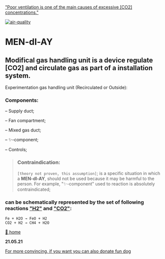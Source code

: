 ["Poor ventilation is one of the main causes of excessive [CO2] concentrations."](https://en.wikipedia.org/wiki/Carbon_dioxide) 

[![air-quality](https://www.iqair.com/assets/img/earth_horizontal_small.webp)](https://www.iqair.com/air-quality-map)

#  MEN-dl-AY 
## Modifical gas handling unit is a device regulate [CO2] and circulate gas as part of a installation system.

 Experimentation gas handling unit (Recirculated or Outside):

### Components:

– Supply duct;

– Fan compartment;

– Mixed gas duct;

– ✨-component;

– Controls;

> ###  Contraindication:
> `[theory not proven, this assumption]`; 
> is a specific situation in which a **MEN-dl-AY**, should not be used because it may be harmful to the person. 
> For example, "✨-component" used to reaction is absolutely contraindicated;

### can be schematically represented by the set of following reactions ["H2"](https://en.wikipedia.org/wiki/Hydrogen) and ["CO2"](https://en.wikipedia.org/wiki/Sabatier_reaction):
```
Fe + H2O → FeO + H2
CO2 + H2 → CH4 + H2O
```
[🚪 home](https://a1ex-13.github.io)

**21.05.21** 

 [For more convincing, if you want you can also donate fun dog](https://a1ex-13.github.io/me/DOGE.jpg)





